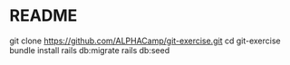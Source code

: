 # README

git clone https://github.com/ALPHACamp/git-exercise.git
 cd git-exercise
 bundle install
 rails db:migrate
 rails db:seed
